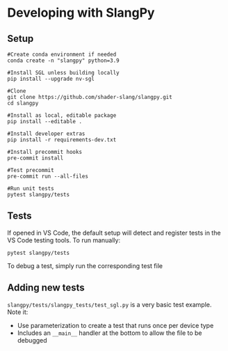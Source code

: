 # Developing with SlangPy

## Setup

```
#Create conda environment if needed
conda create -n "slangpy" python=3.9

#Install SGL unless building locally
pip install --upgrade nv-sgl

#Clone
git clone https://github.com/shader-slang/slangpy.git
cd slangpy

#Install as local, editable package
pip install --editable .

#Install developer extras
pip install -r requirements-dev.txt

#Install precommit hooks
pre-commit install

#Test precommit
pre-commit run --all-files

#Run unit tests
pytest slangpy/tests
```

## Tests

If opened in VS Code, the default setup will detect and register tests in the VS Code testing tools. To run manually:

```
pytest slangpy/tests
```

To debug a test, simply run the corresponding test file

## Adding new tests

`slangpy/tests/slangpy_tests/test_sgl.py` is a very basic test example. Note it:
- Use parameterization to create a test that runs once per device type
- Includes an `__main__` handler at the bottom to allow the file to be debugged
